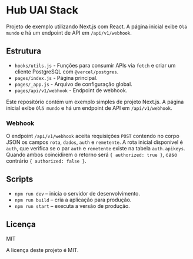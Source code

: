 # Hub UAI Stack


Projeto de exemplo utilizando Next.js com React.
A página inicial exibe `Olá mundo` e há um endpoint de API em `/api/v1/webhook`.

## Estrutura

- `hooks/utils.js` - Funções para consumir APIs via `fetch` e criar um cliente PostgreSQL com `@vercel/postgres`.
- `pages/index.js` - Página principal.
- `pages/_app.js` - Arquivo de configuração global.
- `pages/api/v1/webhook` - Endpoint de webhook.

 Este repositório contém um exemplo simples de projeto Next.js. A página inicial exibe `Olá mundo` e há um endpoint de API em `/api/v1/webhook`.

### Webhook

O endpoint `/api/v1/webhook` aceita requisições `POST` contendo no corpo JSON os campos `rota`, `dados`, `auth` e `remetente`. A rota inicial disponível é `auth`, que verifica se o par `auth` e `remetente` existe na tabela `auth.apikeys`. Quando ambos coincidirem o retorno será `{ authorized: true }`, caso contrário `{ authorized: false }`.


## Scripts

- `npm run dev` – inicia o servidor de desenvolvimento.
- `npm run build` – cria a aplicação para produção.
- `npm run start` – executa a versão de produção.

## Licença

MIT

A licença deste projeto é MIT.

